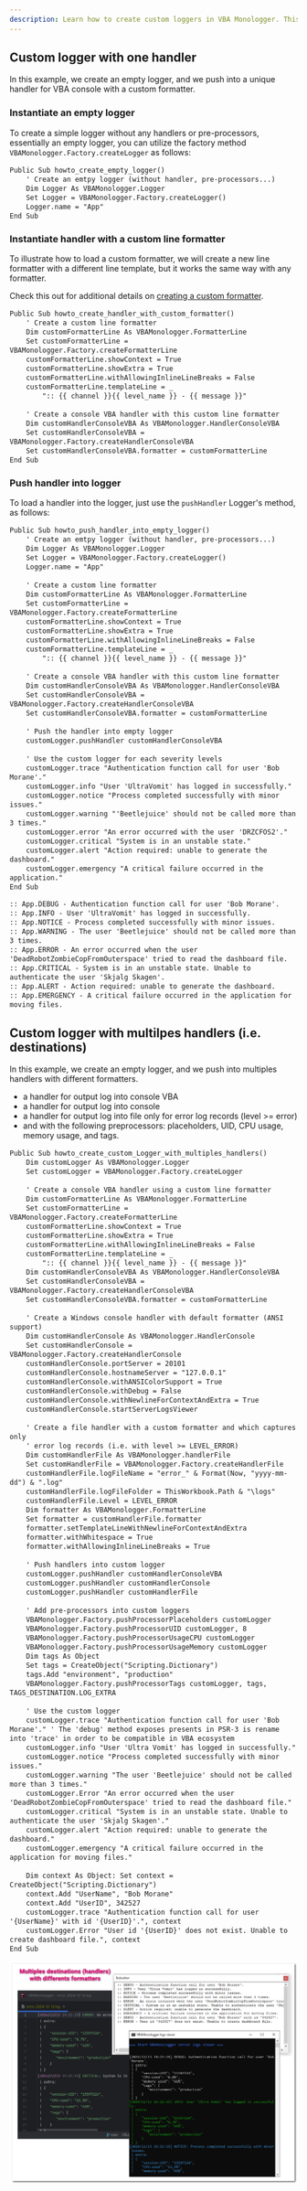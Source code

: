```yaml
---
description: Learn how to create custom loggers in VBA Monologger. This guide covers creating an empty logger, adding custom handlers and formatters, and managing log entries with multiple destinations.
---
```


## Custom logger with one handler

In this example, we create an empty logger, and we push into a unique handler for VBA console with a custom formatter.

### Instantiate an empty logger

To create a simple logger without any handlers or pre-processors, essentially an empty logger, you can utilize the factory method `VBAMonologger.Factory.createLogger` as follows:

```vbscript
Public Sub howto_create_empty_logger()
    ' Create an emtpy logger (without handler, pre-processors...)
    Dim Logger As VBAMonologger.Logger
    Set Logger = VBAMonologger.Factory.createLogger()
    Logger.name = "App"
End Sub
```

### Instantiate handler with a custom line formatter

To illustrate how to load a custom formatter, we will create a new line formatter with a different line template, but it works the same way with any formatter. 

Check this out for additional details on [creating a custom formatter](./create-custom-formatter.md#what-is-a-log-formatter).

```vbscript
Public Sub howto_create_handler_with_custom_formatter()
    ' Create a custom line formatter
    Dim customFormatterLine As VBAMonologger.FormatterLine
    Set customFormatterLine = VBAMonologger.Factory.createFormatterLine
    customFormatterLine.showContext = True
    customFormatterLine.showExtra = True
    customFormatterLine.withAllowingInlineLineBreaks = False
    customFormatterLine.templateLine = _ 
        ":: {{ channel }}{{ level_name }} - {{ message }}"
        
    ' Create a console VBA handler with this custom line formatter
    Dim customHandlerConsoleVBA As VBAMonologger.HandlerConsoleVBA
    Set customHandlerConsoleVBA = VBAMonologger.Factory.createHandlerConsoleVBA
    Set customHandlerConsoleVBA.formatter = customFormatterLine        
End Sub
```


### Push handler into logger

To load a handler into the logger, just use the `pushHandler` Logger's method, as follows: 

```vbscript
Public Sub howto_push_handler_into_empty_logger()
    ' Create an emtpy logger (without handler, pre-processors...)
    Dim Logger As VBAMonologger.Logger
    Set Logger = VBAMonologger.Factory.createLogger()
    Logger.name = "App"    
    
    ' Create a custom line formatter
    Dim customFormatterLine As VBAMonologger.FormatterLine
    Set customFormatterLine = VBAMonologger.Factory.createFormatterLine
    customFormatterLine.showContext = True
    customFormatterLine.showExtra = True
    customFormatterLine.withAllowingInlineLineBreaks = False
    customFormatterLine.templateLine = _ 
        ":: {{ channel }}{{ level_name }} - {{ message }}"
    
    ' Create a console VBA handler with this custom line formatter
    Dim customHandlerConsoleVBA As VBAMonologger.HandlerConsoleVBA
    Set customHandlerConsoleVBA = VBAMonologger.Factory.createHandlerConsoleVBA
    Set customHandlerConsoleVBA.formatter = customFormatterLine
    
    ' Push the handler into empty logger
    customLogger.pushHandler customHandlerConsoleVBA
    
    ' Use the custom logger for each severity levels
    customLogger.trace "Authentication function call for user 'Bob Morane'." 
    customLogger.info "User 'UltraVomit' has logged in successfully."
    customLogger.notice "Process completed successfully with minor issues."
    customLogger.warning "'Beetlejuice' should not be called more than 3 times."
    customLogger.error "An error occurred with the user 'DRZCFOS2'."
    customLogger.critical "System is in an unstable state."
    customLogger.alert "Action required: unable to generate the dashboard."
    customLogger.emergency "A critical failure occurred in the application."    
End Sub
```

``` title='Result'
:: App.DEBUG - Authentication function call for user 'Bob Morane'.
:: App.INFO - User 'UltraVomit' has logged in successfully.
:: App.NOTICE - Process completed successfully with minor issues.
:: App.WARNING - The user 'Beetlejuice' should not be called more than 3 times.
:: App.ERROR - An error occurred when the user 'DeadRobotZombieCopFromOuterspace' tried to read the dashboard file.
:: App.CRITICAL - System is in an unstable state. Unable to authenticate the user 'Skjalg Skagen'.
:: App.ALERT - Action required: unable to generate the dashboard.
:: App.EMERGENCY - A critical failure occurred in the application for moving files.
```


## Custom logger with multilpes handlers (i.e. destinations)

In this example, we create an empty logger, and we push into multiples handlers with different formatters.

 - a handler for output log into console VBA
 - a handler for output log into console
 - a handler for output log into file only for error log records (level >= error)
 - and with the following preprocessors: placeholders, UID, CPU usage, memory usage, and tags.

```vbscript
Public Sub howto_create_custom_Logger_with_multiples_handlers()
    Dim customLogger As VBAMonologger.Logger
    Set customLogger = VBAMonologger.Factory.createLogger
    
    ' Create a console VBA handler using a custom line formatter
    Dim customFormatterLine As VBAMonologger.FormatterLine
    Set customFormatterLine = VBAMonologger.Factory.createFormatterLine
    customFormatterLine.showContext = True
    customFormatterLine.showExtra = True
    customFormatterLine.withAllowingInlineLineBreaks = False
    customFormatterLine.templateLine = _ 
        ":: {{ channel }}{{ level_name }} - {{ message }}"
    Dim customHandlerConsoleVBA As VBAMonologger.HandlerConsoleVBA
    Set customHandlerConsoleVBA = VBAMonologger.Factory.createHandlerConsoleVBA
    Set customHandlerConsoleVBA.formatter = customFormatterLine
    
    ' Create a Windows console handler with default formatter (ANSI support)
    Dim customHandlerConsole As VBAMonologger.HandlerConsole
    Set customHandlerConsole = VBAMonologger.Factory.createHandlerConsole
    customHandlerConsole.portServer = 20101
    customHandlerConsole.hostnameServer = "127.0.0.1"
    customHandlerConsole.withANSIColorSupport = True
    customHandlerConsole.withDebug = False
    customHandlerConsole.withNewlineForContextAndExtra = True
    customHandlerConsole.startServerLogsViewer
    
    ' Create a file handler with a custom formatter and which captures only 
    ' error log records (i.e. with level >= LEVEL_ERROR)
    Dim customHandlerFile As VBAMonologger.handlerFile
    Set customHandlerFile = VBAMonologger.Factory.createHandlerFile
    customHandlerFile.logFileName = "error_" & Format(Now, "yyyy-mm-dd") & ".log"
    customHandlerFile.logFileFolder = ThisWorkbook.Path & "\logs"
    customHandlerFile.Level = LEVEL_ERROR
    Dim formatter As VBAMonologger.FormatterLine
    Set formatter = customHandlerFile.formatter
    formatter.setTemplateLineWithNewlineForContextAndExtra
    formatter.withWhitespace = True
    formatter.withAllowingInlineLineBreaks = True
    
    ' Push handlers into custom logger
    customLogger.pushHandler customHandlerConsoleVBA
    customLogger.pushHandler customHandlerConsole
    customLogger.pushHandler customHandlerFile
    
    ' Add pre-processors into custom loggers
    VBAMonologger.Factory.pushProcessorPlaceholders customLogger
    VBAMonologger.Factory.pushProcessorUID customLogger, 8
    VBAMonologger.Factory.pushProcessorUsageCPU customLogger
    VBAMonologger.Factory.pushProcessorUsageMemory customLogger
    Dim tags As Object
    Set tags = CreateObject("Scripting.Dictionary")
    tags.Add "environment", "production"
    VBAMonologger.Factory.pushProcessorTags customLogger, tags, TAGS_DESTINATION.LOG_EXTRA
    
    ' Use the custom logger
    customLogger.trace "Authentication function call for user 'Bob Morane'." ' The 'debug' method exposes presents in PSR-3 is rename into 'trace' in order to be compatible in VBA ecosystem
    customLogger.info "User 'Ultra Vomit' has logged in successfully."
    customLogger.notice "Process completed successfully with minor issues."
    customLogger.warning "The user 'Beetlejuice' should not be called more than 3 times."
    customLogger.Error "An error occurred when the user 'DeadRobotZombieCopFromOuterspace' tried to read the dashboard file."
    customLogger.critical "System is in an unstable state. Unable to authenticate the user 'Skjalg Skagen'."
    customLogger.alert "Action required: unable to generate the dashboard."
    customLogger.emergency "A critical failure occurred in the application for moving files."
    
    Dim context As Object: Set context = CreateObject("Scripting.Dictionary")
    context.Add "UserName", "Bob Morane"
    context.Add "UserID", 342527
    customLogger.trace "Authentication function call for user '{UserName}' with id '{UserID}'.", context
    customLogger.Error "User id '{UserID}' does not exist. Unable to create dashboard file.", context
End Sub
```

![VBAMonologger-multiples-handlers.png](../VBAMonologger-multiples-handlers.png)

